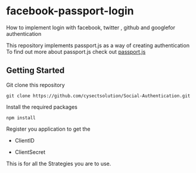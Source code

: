 # facebook-passport-login
How to implement login with facebook, twitter , github and googlefor authentication

This repository implements passport.js as a way of creating authentication 
To find out more about passport.js check out [passport.js](http://passportjs.org)

## Getting Started

Git clone this repository 

`git clone https://github.com/cysectsolution/Social-Authentication.git `

Install the required packages 

`npm install`

Register you application to get the 

* ClientID

* ClientSecret

This is for all the Strategies you are to use.
